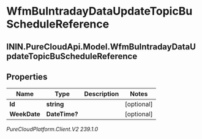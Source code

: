 # WfmBuIntradayDataUpdateTopicBuScheduleReference

## ININ.PureCloudApi.Model.WfmBuIntradayDataUpdateTopicBuScheduleReference

## Properties

|Name | Type | Description | Notes|
|------------ | ------------- | ------------- | -------------|
| **Id** | **string** |  | [optional] |
| **WeekDate** | **DateTime?** |  | [optional] |



_PureCloudPlatform.Client.V2 239.1.0_
